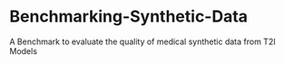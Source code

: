 # Benchmarking-Synthetic-Data
A Benchmark to evaluate the quality of medical synthetic data from T2I Models
